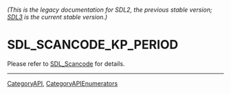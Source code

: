 ###### (This is the legacy documentation for SDL2, the previous stable version; [SDL3](https://wiki.libsdl.org/SDL3/) is the current stable version.)
# SDL_SCANCODE_KP_PERIOD

Please refer to [SDL_Scancode](SDL_Scancode) for details.

----
[CategoryAPI](CategoryAPI), [CategoryAPIEnumerators](CategoryAPIEnumerators)

